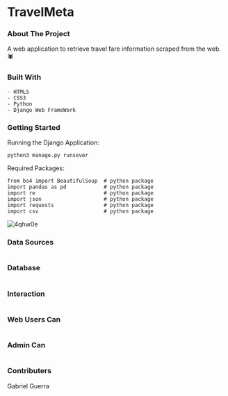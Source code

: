 # TravelMeta

### About The Project
A web application to retrieve travel fare information scraped from the web. :spider:

### Built With
```
- HTML5
- CSS3
- Python  
- Django Web FrameWork
```

### Getting Started
Running the Django Application:
```
python3 manage.py runsever
```

Required Packages:
```                                     
from bs4 import BeautifulSoup  # python package                       
import pandas as pd            # python package                                  
import re                      # python package
import json                    # python package
import requests                # python package
import csv                     # python package   
```

![4qhw0e](https://im7.ezgif.com/tmp/ezgif-7-99e760d479a8.gif)


### Data Sources
```

```

### Database
```

```

### Interaction 
```

```

### Web Users Can
```

```

### Admin Can
```

```

### Contributers
Gabriel Guerra
 
